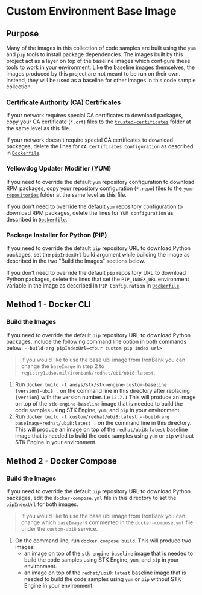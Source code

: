 # Custom Environment Base Image

## Purpose

Many of the images in this collection of code samples are built using the `yum` and `pip` tools to install package dependencies.  The images built by this project act as a layer on top of the baseline images which configure these tools to work in your environment. Like the baseline images themselves, the images produced by this project are not meant to be run on their own. Instead, they will be used as a baseline for other images in this code sample collection.

### Certificate Authority (CA) Certificates

If your network requires special CA certificates to download packages, copy your CA certificate (`*.crt`) files to the [`trusted-certificates`](./trusted-certificates/) folder at the same level as this file.

If your network doesn't require special CA certificates to download packages, delete the lines for `CA Certificates Configuration` as described in [`Dockerfile`](./Dockerfile).

### Yellowdog Updater Modifier (YUM)

If you need to override the default `yum` repository configuration to download RPM packages, copy your repository configuration (`*.repo`) files to the [`yum-repositories`](./yum-repositories/) folder at the same level as this file.

If you don't need to override the default `yum` repository configuration to download RPM packages, delete the lines for `YUM configuration` as described in [`Dockerfile`](./Dockerfile).

### Package Installer for Python (PIP)

If you need to override the default `pip` repository URL to download Python packages, set the `pipIndexUrl` build argument while building the image as described in the two "Build the Images" sections below.

If you don't need to override the default `pip` repository URL to download Python packages, delete the lines that set the `PIP_INDEX_URL` environment variable in the image as described in `PIP Configuration` in [`Dockerfile`](./Dockerfile).

## Method 1 - Docker CLI

### Build the Images

If you need to override the default `pip` repository URL to download Python packages, include the following command line option in both commands below: `--build-arg pipIndexUrl=<Your custom pip index url>`

> If you would like to use the base ubi image from IronBank you can change the `baseImage` in step 2 to `registry1.dso.mil/ironbank/redhat/ubi/ubi8:latest`.

1. Run `docker build -t ansys/stk/stk-engine-custom-baseline:{version}-ubi8 .` on the command line in this directory after replacing `{version}` with the version number. i.e `12.7.1` This will produce an image on top of the `stk-engine-baseline` image that is needed to build the code samples using
STK Engine, `yum`, and `pip` in your environment.
2. Run `docker build -t custom/redhat/ubi8:latest --build-arg baseImage=redhat/ubi8:latest .` on the command line in this directory. This will produce an image on top of the `redhat/ubi8:latest` baseline image that is needed to build the code samples using `yum` or `pip` without STK Engine in your environment.

## Method 2 - Docker Compose

### Build the Images

If you need to override the default `pip` repository URL to download Python packages, edit the `docker-compose.yml` file in this directory to set the `pipIndexUrl` for both images.

> If you would like to use the base ubi image from IronBank you can change which `baseImage` is commented in the `docker-compose.yml` file under the `custom-ubi8` service.

1. On the command line, run `docker compose build`. This will produce two images:
    * an image on top of the `stk-engine-baseline` image that is needed to build the code samples using STK Engine, `yum`, and `pip` in your environment.
    * an image on top of the `redhat/ubi8:latest` baseline image that is needed to build the code samples using `yum` or `pip` without STK Engine in your environment.
